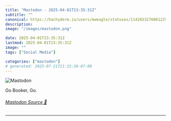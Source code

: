 ```yaml
---
title: "Mastodon - 2025-04-01T23:35:31Z"
subtitle: ""
canonical: https://hachyderm.io/users/mweagle/statuses/114265327606122510
description:
image: "/images/mastodon.png"

date: 2025-04-01T23:35:31Z
lastmod: 2025-04-01T23:35:31Z
image: ""
tags: ["Social Media"]

categories: ["mastodon"]
# generated: 2025-07-21T21:15:38-07:00
---
```

![Mastodon](/images/mastodon.png)

<p>Go Booker, Go.</p>


###### [Mastodon Source 🐘](https://hachyderm.io/@mweagle/114265327606122510)

___
